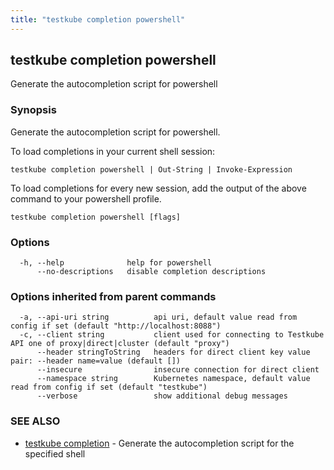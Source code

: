 ```yaml
---
title: "testkube completion powershell"
---
```

<head>
  <meta name="docsearch:indexPrefix" content="reference-doc" />
</head>

## testkube completion powershell

Generate the autocompletion script for powershell

### Synopsis

Generate the autocompletion script for powershell.

To load completions in your current shell session:

	testkube completion powershell | Out-String | Invoke-Expression

To load completions for every new session, add the output of the above command
to your powershell profile.


```
testkube completion powershell [flags]
```

### Options

```
  -h, --help              help for powershell
      --no-descriptions   disable completion descriptions
```

### Options inherited from parent commands

```
  -a, --api-uri string          api uri, default value read from config if set (default "http://localhost:8088")
  -c, --client string           client used for connecting to Testkube API one of proxy|direct|cluster (default "proxy")
      --header stringToString   headers for direct client key value pair: --header name=value (default [])
      --insecure                insecure connection for direct client
      --namespace string        Kubernetes namespace, default value read from config if set (default "testkube")
      --verbose                 show additional debug messages
```

### SEE ALSO

* [testkube completion](testkube-completion.md)	 - Generate the autocompletion script for the specified shell

